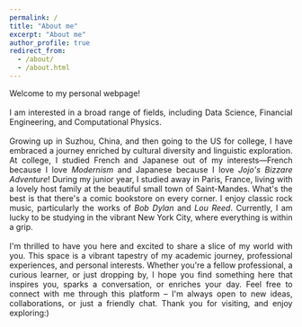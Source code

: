```yaml
---
permalink: /
title: "About me"
excerpt: "About me"
author_profile: true
redirect_from: 
  - /about/
  - /about.html
---
```

<div style="text-align: justify;">
Welcome to my personal webpage!
</div>
<br>
<div style="text-align: justify;">
I am interested in a broad range of fields, including Data Science, Financial Engineering, and Computational Physics.
</div>
<br>
<div style="text-align: justify;">
Growing up in Suzhou, China, and then going to the US for college, I have embraced a journey enriched by cultural diversity and linguistic exploration. At college, I studied French and Japanese out of my interests—French because I love <em>Modernism</em> and Japanese because I love <em>Jojo's Bizzare Adventure</em>! During my junior year, I studied away in Paris, France, living with a lovely host family at the beautiful small town of Saint-Mandes. What's the best is that there's a comic bookstore on every corner. I enjoy classic rock music, particularly the works of <em>Bob Dylan</em> and <em>Lou Reed</em>. Currently, I am lucky to be studying in the vibrant New York City, where everything is within a grip.
</div>
<br>
<div style="text-align: justify;">
I'm thrilled to have you here and excited to share a slice of my world with you. This space is a vibrant tapestry of my academic journey, professional experiences, and personal interests. Whether you're a fellow professional, a curious learner, or just dropping by, I hope you find something here that inspires you, sparks a conversation, or enriches your day. Feel free to connect with me through this platform – I'm always open to new ideas, collaborations, or just a friendly chat. Thank you for visiting, and enjoy exploring:)
</div>
